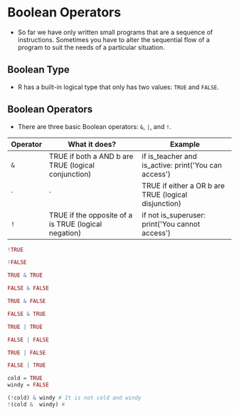 # Boolean Operators

- So far we have only written small programs that are a sequence of instructions. Sometimes you have to alter the sequential flow of a program to suit the needs of a particular situation.

## Boolean Type

- R has a built-in logical type that only has two values: `TRUE` and `FALSE`.

## Boolean Operators

- There are three basic Boolean operators: `&`, `|`, and `!`.

| Operator | What it does?                                        | Example                                                                   |
|----------|------------------------------------------------------|---------------------------------------------------------------------------|
| `&`    | TRUE if both a AND b are TRUE (logical conjunction)  | if is_teacher and is_active:   print('You can access')                    |
| `|`     | TRUE if either a OR b are TRUE (logical disjunction) | if is_superuser or (is_teacher and is active):    print('You can access') |
| `!`    | TRUE if the opposite of a is TRUE (logical negation) | if not is_superuser:   print('You cannot access')

```r
!TRUE
```

```r
!FALSE
```

```r
TRUE & TRUE
```

```r
FALSE & FALSE
```

```r
TRUE & FALSE
```

```r
FALSE & TRUE
```

```r
TRUE | TRUE
```

```r
FALSE | FALSE
```

```r
TRUE | FALSE
```

```r
FALSE | TRUE
```

```r
cold = TRUE
windy = FALSE

(!cold) & windy # It is not cold and windy
!(cold &  windy) # 
```
